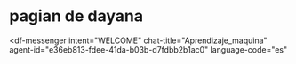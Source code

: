 # pagian de dayana
<script src="https://www.gstatic.com/dialogflow-console/fast/messenger/bootstrap.js?v=1"></script>
<df-messenger
  intent="WELCOME"
  chat-title="Aprendizaje_maquina"
  agent-id="e36eb813-fdee-41da-b03b-d7fdbb2b1ac0"
  language-code="es"
></df-messenger>
